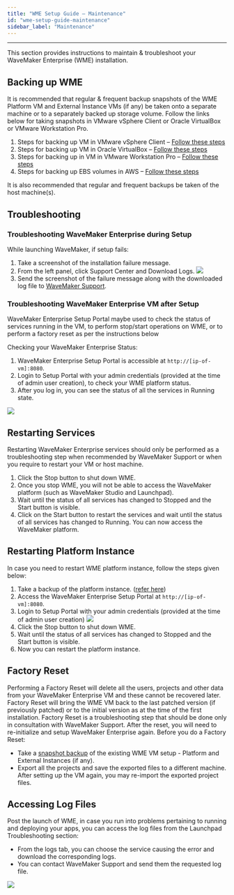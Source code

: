 ```yaml
---
title: "WME Setup Guide – Maintenance"
id: "wme-setup-guide-maintenance"
sidebar_label: "Maintenance"
---
```

---

This section provides instructions to maintain & troubleshoot your WaveMaker Enterprise (WME) installation.

## Backing up WME

It is recommended that regular & frequent backup snapshots of the WME Platform VM and External Instance VMs (if any) be taken onto a separate machine or to a separately backed up storage volume. Follow the links below for taking snapshots in VMware vSphere Client or Oracle VirtualBox or VMware Workstation Pro.

1. Steps for backing up VM in VMware vSphere Client – [Follow these steps](https://pubs.vmware.com/vsphere-51/index.jsp?topic=%2Fcom.vmware.vsphere.vm_admin.doc%2FGUID-878C36BA-6922-4269-8803-7FC419B947B7.html)
2. Steps for backing up VM in Oracle VirtualBox – [Follow these steps](https://www.virtualbox.org/manual/ch01.html#snapshots)
3. Steps for backing up in VM in VMware Workstation Pro – [Follow these steps](https://pubs.vmware.com/workstation-12/index.jsp#com.vmware.ws.using.doc/GUID-81701CA5-F1D4-47F2-8CC2-B47388AFF6C1.html)
4. Steps for backing up EBS volumes in AWS – [Follow these steps](http://docs.aws.amazon.com/AWSEC2/latest/UserGuide/ebs-creating-snapshot.html)

It is also recommended that regular and frequent backups be taken of the host machine(s).

## Troubleshooting

### Troubleshooting WaveMaker Enterprise during Setup

While launching WaveMaker, if setup fails:

1. Take a screenshot of the installation failure message.
2. From the left panel, click Support Center and Download Logs. [![](/learn/assets/WME_trouble.png)](/learn/assets/WME_trouble.png)
3. Send the screenshot of the failure message along with the downloaded log file to [WaveMaker Support](mailto:support@wavemaker.com).

### Troubleshooting WaveMaker Enterprise VM after Setup

WaveMaker Enterprise Setup Portal maybe used to check the status of services running in the VM, to perform stop/start operations on WME, or to perform a factory reset as per the instructions below

Checking your WaveMaker Enterprise Status:

1. WaveMaker Enterprise Setup Portal is accessible at `http://[ip-of-vm]:8080`.
2. Login to Setup Portal with your admin credentials (provided at the time of admin user creation), to check your WME platform status.
3. After you log in, you can see the status of all the services in Running state.

[![](/learn/assets/WME_trouble1.png)](/learn/assets/WME_trouble1.png)

## Restarting Services

Restarting WaveMaker Enterprise services should only be performed as a troubleshooting step when recommended by WaveMaker Support or when you require to restart your VM or host machine.

1. Click the Stop button to shut down WME.
2. Once you stop WME, you will not be able to access the WaveMaker platform (such as WaveMaker Studio and Launchpad).
3. Wait until the status of all services has changed to Stopped and the Start button is visible.
4. Click on the Start button to restart the services and wait until the status of all services has changed to Running. You can now access the WaveMaker platform.

## Restarting Platform Instance

In case you need to restart WME platform instance, follow the steps given below:

1. Take a backup of the platform instance. ([refer here](#back-up))
2. Access the WaveMaker Enterprise Setup Portal at `http://[ip-of-vm]:8080`.
3. Login to Setup Portal with your admin credentials (provided at the time of admin user creation) [![](/learn/assets/WME_trouble1.png)](/learn/assets/WME_trouble1.png)
4. Click the Stop button to shut down WME.
5. Wait until the status of all services has changed to Stopped and the Start button is visible.
6. Now you can restart the platform instance.

## Factory Reset

Performing a Factory Reset will delete all the users, projects and other data from your WaveMaker Enterprise VM and these cannot be recovered later. Factory Reset will bring the WME VM back to the last patched version (if previously patched) or to the initial version as at the time of the first installation. Factory Reset is a troubleshooting step that should be done only in consultation with WaveMaker Support. After the reset, you will need to re-initialize and setup WaveMaker Enterprise again. Before you do a Factory Reset:

- Take a [snapshot backup](#back-up) of the existing WME VM setup - Platform and External Instances (if any).
- Export all the projects and save the exported files to a different machine. After setting up the VM again, you may re-import the exported project files.

## Accessing Log Files

Post the launch of WME, in case you run into problems pertaining to running and deploying your apps, you can access the log files from the Launchpad Troubleshooting section:

- From the logs tab, you can choose the service causing the error and download the corresponding logs.
- You can contact WaveMaker Support and send them the requested log file.

[![](/learn/assets/WME_logs2.png)](/learn/assets/WME_logs2.png)


